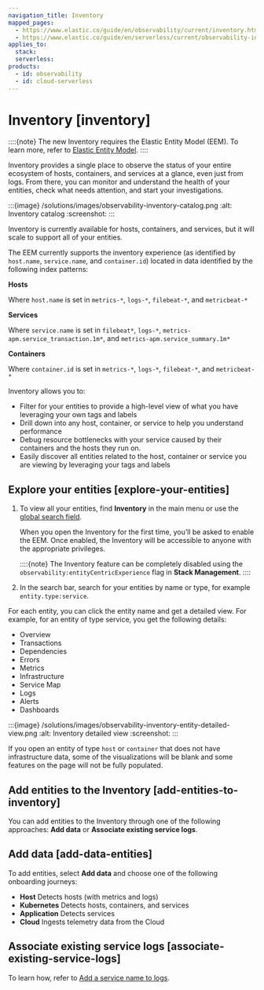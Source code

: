 ```yaml
---
navigation_title: Inventory
mapped_pages:
  - https://www.elastic.co/guide/en/observability/current/inventory.html
  - https://www.elastic.co/guide/en/serverless/current/observability-inventory.html
applies_to:
  stack:
  serverless:
products:
  - id: observability
  - id: cloud-serverless
---
```


# Inventory [inventory]

::::{note}
The new Inventory requires the Elastic Entity Model (EEM). To learn more, refer to [Elastic Entity Model](/reference/observability/elastic-entity-model.md).
::::

Inventory provides a single place to observe the status of your entire ecosystem of hosts, containers, and services at a glance, even just from logs. From there, you can monitor and understand the health of your entities, check what needs attention, and start your investigations.

:::{image} /solutions/images/observability-inventory-catalog.png
:alt: Inventory catalog
:screenshot:
:::

Inventory is currently available for hosts, containers, and services, but it will scale to support all of your entities.

The EEM currently supports the inventory experience (as identified by `host.name`, `service.name`, and `container.id`) located in data identified by the following index patterns:

**Hosts**

Where `host.name` is set in `metrics-*`, `logs-*`, `filebeat-*`, and `metricbeat-*`

**Services**

Where `service.name` is set in `filebeat*`, `logs-*`, `metrics-apm.service_transaction.1m*`, and `metrics-apm.service_summary.1m*`

**Containers**

Where `container.id` is set in `metrics-*`, `logs-*`, `filebeat-*`, and `metricbeat-*`

Inventory allows you to:

* Filter for your entities to provide a high-level view of what you have leveraging your own tags and labels
* Drill down into any host, container, or service to help you understand performance
* Debug resource bottlenecks with your service caused by their containers and the hosts they run on.
* Easily discover all entities related to the host, container or service you are viewing by leveraging your tags and labels

## Explore your entities [explore-your-entities]

1. To view all your entities, find **Inventory** in the main menu or use the [global search field](/explore-analyze/find-and-organize/find-apps-and-objects.md).

    When you open the Inventory for the first time, you’ll be asked to enable the EEM. Once enabled, the Inventory will be accessible to anyone with the appropriate privileges.

    ::::{note}
    The Inventory feature can be completely disabled using the `observability:entityCentricExperience` flag in **Stack Management**.
    ::::

2. In the search bar, search for your entities by name or type, for example `entity.type:service`.

For each entity, you can click the entity name and get a detailed view. For example, for an entity of type service, you get the following details:

* Overview
* Transactions
* Dependencies
* Errors
* Metrics
* Infrastructure
* Service Map
* Logs
* Alerts
* Dashboards

:::{image} /solutions/images/observability-inventory-entity-detailed-view.png
:alt: Inventory detailed view
:screenshot:
:::

If you open an entity of type `host` or `container` that does not have infrastructure data, some of the visualizations will be blank and some features on the page will not be fully populated.

## Add entities to the Inventory [add-entities-to-inventory]

You can add entities to the Inventory through one of the following approaches: **Add data** or **Associate existing service logs**.

## Add data [add-data-entities]

To add entities, select **Add data** and choose one of the following onboarding journeys:

* **Host** Detects hosts (with metrics and logs)
* **Kubernetes** Detects hosts, containers, and services
* **Application** Detects services
* **Cloud** Ingests telemetry data from the Cloud

## Associate existing service logs [associate-existing-service-logs]

To learn how, refer to [Add a service name to logs](../logs/add-service-name-to-logs.md).
